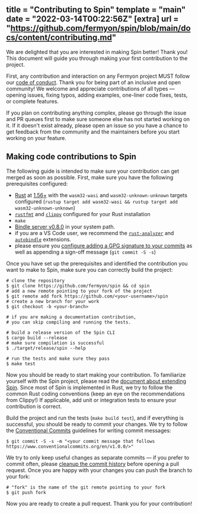 title = "Contributing to Spin"
template = "main"
date = "2022-03-14T00:22:56Z"
[extra]
url = "https://github.com/fermyon/spin/blob/main/docs/content/contributing.md"
---

We are delighted that you are interested in making Spin better! Thank you! This
document will guide you through making your first contribution to the project.

First, any contribution and interaction on any Fermyon project MUST follow our
[code of conduct](https://www.fermyon.com/code-of-conduct). Thank you for being
part of an inclusive and open community!
We welcome and appreciate contributions of all types — opening issues, fixing
typos, adding examples, one-liner code fixes, tests, or complete features.

If you plan on contributing anything complex, please go through the issue and PR
queues first to make sure someone else has not started working on it. If it
doesn't exist already, please open an issue so you have a chance to get feedback
from the community and the maintainers before you start working on your feature.

## Making code contributions to Spin

The following guide is intended to make sure your contribution can get merged as
soon as possible. First, make sure you have the following prerequisites
configured:

- [Rust](https://www.rust-lang.org/) at
  [1.56+](https://www.rust-lang.org/tools/install) with the `wasm32-wasi` and
  `wasm32-unknown-unknown` targets configured
  (`rustup target add wasm32-wasi && rustup target add wasm32-unknown-unknown`)
- [`rustfmt`](https://github.com/rust-lang/rustfmt) and
  [`clippy`](https://github.com/rust-lang/rust-clippy) configured for your Rust
  installation
- `make`
- [Bindle server v0.8.0](https://github.com/deislabs/bindle/releases/tag/v0.8.0)
  in your system path.
- if you are a VS Code user, we recommend the
  [`rust-analyzer`](https://rust-analyzer.github.io/) and
  [`autobindle`](https://github.com/fermyon/autobindle) extensions.
- please ensure you
  [configure adding a GPG signature to your commits](https://docs.github.com/en/authentication/managing-commit-signature-verification/about-commit-signature-verification)
  as well as appending a sign-off message (`git commit -S -s`)

Once you have set up the prerequisites and identified the contribution you want
to make to Spin, make sure you can correctly build the project:

```
# clone the repository
$ git clone https://github.com/fermyon/spin && cd spin
# add a new remote pointing to your fork of the project
$ git remote add fork https://github.com/<your-username>/spin
# create a new branch for your work
$ git checkout -b <your-branch>

# if you are making a documentation contribution,
# you can skip compiling and running the tests.

# build a release version of the Spin CLI
$ cargo build --release
# make sure compilation is successful
$ ./target/release/spin --help

# run the tests and make sure they pass
$ make test
```

Now you should be ready to start making your contribution. To familiarize
yourself with the Spin project, please read the
[document about extending Spin](/extending-and-embedding). Since most of Spin is implemented in
Rust, we try to follow the common Rust coding conventions (keep an eye on the
recommendations from Clippy!) If applicable, add unit or integration tests to
ensure your contribution is correct.

Build the project and run the tests (`make build test`), and if everything is
successful, you should be ready to commit your changes. We try to follow the
[Conventional Commits](https://www.conventionalcommits.org/en/v1.0.0/)
guidelines for writing commit messages:

```shell
$ git commit -S -s -m "<your commit message that follows https://www.conventionalcommits.org/en/v1.0.0/>"
```

We try to only keep useful changes as separate commits — if you prefer to commit
often, please
[cleanup the commit history](https://git-scm.com/book/en/v2/Git-Tools-Rewriting-History)
before opening a pull request. Once you are happy with your changes you can push
the branch to your fork:

```shell
# "fork" is the name of the git remote pointing to your fork
$ git push fork
```

Now you are ready to create a pull request. Thank you for your contribution!
